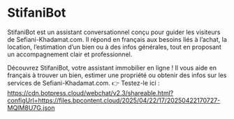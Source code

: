 # StifaniBot
StifaniBot est un assistant conversationnel conçu pour guider les visiteurs de Sefiani-Khadamat.com. Il répond en français aux besoins liés à l’achat, la location, l’estimation d’un bien ou à des infos générales, tout en proposant un accompagnement clair et professionnel.

Découvrez StifaniBot, votre assistant immobilier en ligne ! Il vous aide en français à trouver un bien, estimer une propriété ou obtenir des infos sur les services de Sefiani-Khadamat.com.
👉 Testez-le ici : https://cdn.botpress.cloud/webchat/v2.3/shareable.html?configUrl=https://files.bpcontent.cloud/2025/04/22/17/20250422170727-MQIM8U7G.json



